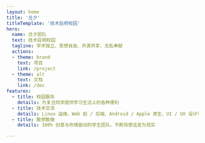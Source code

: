 ```yaml
---
layout: home
title: '旦夕'
titleTemplate: '技术启明校园'
hero:
  name: 旦夕团队
  text: 技术启明校园
  tagline: 学术独立、思想自由、开源共享、无私奉献
  actions:
  - theme: brand
    text: 项目
    link: /project
  - theme: alt
    text: 文档
    link: /doc
features:
  - title: 校园服务
    details: 为复旦同学提供学习生活上的各种便利
  - title: 技术交流
    details: Linux 运维、Web 前 / 后端、Android / Apple 原生、UI / UX 设计等工业级全栈技术共享
  - title: 敢想敢做
    details: 100% 创意与热情驱动的学生团队，不断将想法变为现实

---
```

<script setup>
import IndexView from "./views/IndexView.vue";
</script>

<IndexView/>
